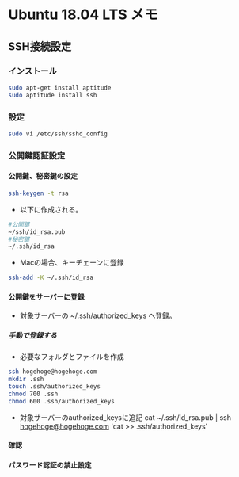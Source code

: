 # Ubuntu 18.04 LTS メモ
## SSH接続設定
### インストール
```sh
sudo apt-get install aptitude
sudo aptitude install ssh
```
### 設定
```sh
sudo vi /etc/ssh/sshd_config
```

### 公開鍵認証設定
####  公開鍵、秘密鍵の設定
```sh
ssh-keygen -t rsa
```
- 以下に作成される。
```sh
#公開鍵
~/ssh/id_rsa.pub
#秘密鍵
~/.ssh/id_rsa
```
- Macの場合、キーチェーンに登録
```sh
ssh-add -K ~/.ssh/id_rsa
```
#### 公開鍵をサーバーに登録
- 対象サーバーの ~/.ssh/authorized_keys へ登録。
##### 手動で登録する
- 必要なフォルダとファイルを作成
```sh
ssh hogehoge@hogehoge.com
mkdir .ssh
touch .ssh/authorized_keys
chmod 700 .ssh
chmod 600 .ssh/authorized_keys
```
- 対象サーバーのauthorized_keysに追記
cat ~/.ssh/id_rsa.pub | ssh hogehoge@hogehoge.com 'cat >> .ssh/authorized_keys'

#### 確認
#### パスワード認証の禁止設定
